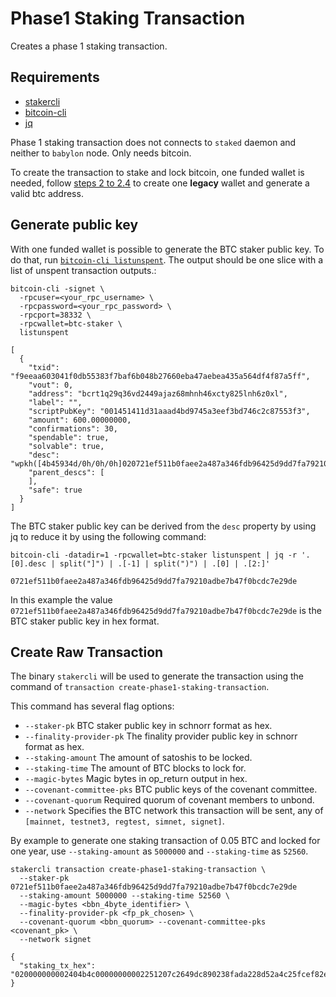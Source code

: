 # Phase1 Staking Transaction

Creates a phase 1 staking transaction.

## Requirements

- [stakercli](../README.md#3-btc-staker-installation)
- [bitcoin-cli](../README.md#21-download-and-extract-bitcoin-binary)
- [jq](https://jqlang.github.io/jq/download/)

Phase 1 staking transaction does not connects to `staked` daemon and neither to `babylon` node. Only needs bitcoin.

To create the transaction to stake and lock bitcoin, one funded wallet is needed,
follow [steps 2 to 2.4](../README.md#2-setting-up-a-bitcoin-node) to create one
**legacy** wallet and generate a valid btc address.

## Generate public key

With one funded wallet is possible to generate the BTC staker public key. To do
that, run [`bitcoin-cli listunspent`](https://chainquery.com/bitcoin-cli/listunspent).
The output should be one slice with a list of unspent transaction outputs.:

```shell
bitcoin-cli -signet \
  -rpcuser=<your_rpc_username> \
  -rpcpassword=<your_rpc_password> \
  -rpcport=38332 \
  -rpcwallet=btc-staker \
  listunspent

[
  {
    "txid": "f9eeaa603041f0db55383f7baf6b048b27660eba47aebea435a564df4f87a5ff",
    "vout": 0,
    "address": "bcrt1q29q36vd2449ajaz68mhnh46xcty825lnh6z0xl",
    "label": "",
    "scriptPubKey": "001451411d31aaad4bd9745a3eef3bd746c2c87553f3",
    "amount": 600.00000000,
    "confirmations": 30,
    "spendable": true,
    "solvable": true,
    "desc": "wpkh([4b45934d/0h/0h/0h]020721ef511b0faee2a487a346fdb96425d9dd7fa79210adbe7b47f0bcdc7e29de)#kxsmmtvy",
    "parent_descs": [
    ],
    "safe": true
  }
]
```

The BTC staker public key can be derived from the `desc` property by using jq to
reduce it by using the following command:

```shell
bitcoin-cli -datadir=1 -rpcwallet=btc-staker listunspent | jq -r '.[0].desc | split("]") | .[-1] | split(")") | .[0] | .[2:]'

0721ef511b0faee2a487a346fdb96425d9dd7fa79210adbe7b47f0bcdc7e29de
```

In this example the value `0721ef511b0faee2a487a346fdb96425d9dd7fa79210adbe7b47f0bcdc7e29de`
is the BTC staker public key in hex format.

## Create Raw Transaction

The binary `stakercli` will be used to generate the transaction using the command
of `transaction create-phase1-staking-transaction`.

This command has several flag options:

- `--staker-pk` BTC staker public key in schnorr format as hex.
- `--finality-provider-pk` The finality provider public key in schnorr format as hex.
- `--staking-amount` The amount of satoshis to be locked.
- `--staking-time` The amount of BTC blocks to lock for.
- `--magic-bytes` Magic bytes in op_return output in hex.
- `--covenant-committee-pks` BTC public keys of the covenant committee.
- `--covenant-quorum` Required quorum of covenant members to unbond.
- `--network` Specifies the BTC network this transaction will be sent, any of
`[mainnet, testnet3, regtest, simnet, signet]`.

By example to generate one staking transaction of 0.05 BTC and locked for one year,
use `--staking-amount` as `5000000` and `--staking-time` as `52560`.

```shell
stakercli transaction create-phase1-staking-transaction \
  --staker-pk 0721ef511b0faee2a487a346fdb96425d9dd7fa79210adbe7b47f0bcdc7e29de
  --staking-amount 5000000 --staking-time 52560 \
  --magic-bytes <bbn_4byte_identifier> \
  --finality-provider-pk <fp_pk_chosen> \
  --covenant-quorum <bbn_quorum> --covenant-committee-pks <covenant_pk> \
  --network signet

{
  "staking_tx_hex": "020000000002404b4c00000000002251207c2649dc890238fada228d52a4c25fcef82e1cf3d7f53895ca0fcfb15dd142bb0000000000000000496a470102030400b91ea4619bc7b3f93e5015976f52f666ae4eb5c98018a6c8e41424905fa8591fa89e7caf57360bc8b791df72abc3fb6d2ddc0e06e171c9f17c4ea1299e677565cd5000000000"
}
```
